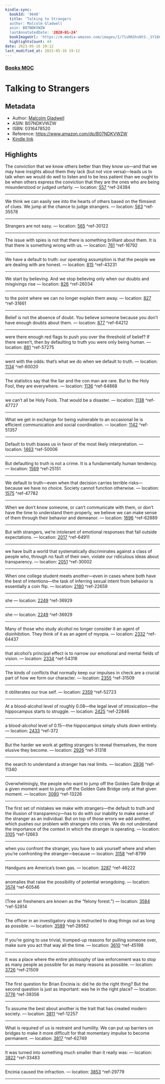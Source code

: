 ```yaml
---
kindle-sync:
  bookId: '9648'
  title: 'Talking to Strangers
  author: Malcolm Gladwell
  asin: B07NDKVWZW
  lastAnnotatedDate: '2020-01-24'
  bookImageUrl: 'https://m.media-amazon.com/images/I/71sRKGhsNtS._SY160.jpg'
  highlightsCount: 44
date: 2023-05-16 19:12
last_modified_at: 2023-05-16 19:12
---
```

### [Books MOC](Books%20MOC.md)

# Talking to Strangers
## Metadata
* Author: [Malcolm Gladwell](https://www.amazon.comundefined)
* ASIN: B07NDKVWZW
* ISBN: 0316478520
* Reference: https://www.amazon.com/dp/B07NDKVWZW
* [Kindle link](kindle://book?action=open&asin=B07NDKVWZW)

## Highlights
The conviction that we know others better than they know us—and that we may have insights about them they lack (but not vice versa)—leads us to talk when we would do well to listen and to be less patient than we ought to be when others express the conviction that they are the ones who are being misunderstood or judged unfairly. — location: [557](kindle://book?action=open&asin=B07NDKVWZW&location=557) ^ref-24384

---
We think we can easily see into the hearts of others based on the flimsiest of clues. We jump at the chance to judge strangers. — location: [563](kindle://book?action=open&asin=B07NDKVWZW&location=563) ^ref-35578

---
Strangers are not easy. — location: [565](kindle://book?action=open&asin=B07NDKVWZW&location=565) ^ref-30122

---
The issue with spies is not that there is something brilliant about them. It is that there is something wrong with us. — location: [761](kindle://book?action=open&asin=B07NDKVWZW&location=761) ^ref-16792

---
We have a default to truth: our operating assumption is that the people we are dealing with are honest. — location: [815](kindle://book?action=open&asin=B07NDKVWZW&location=815) ^ref-43231

---
We start by believing. And we stop believing only when our doubts and misgivings rise — location: [826](kindle://book?action=open&asin=B07NDKVWZW&location=826) ^ref-26034

---
to the point where we can no longer explain them away. — location: [827](kindle://book?action=open&asin=B07NDKVWZW&location=827) ^ref-31661

---
Belief is not the absence of doubt. You believe someone because you don’t have enough doubts about them. — location: [877](kindle://book?action=open&asin=B07NDKVWZW&location=877) ^ref-64212

---
were there enough red flags to push you over the threshold of belief? If there weren’t, then by defaulting to truth you were only being human. — location: [881](kindle://book?action=open&asin=B07NDKVWZW&location=881) ^ref-57275

---
went with the odds: that’s what we do when we default to truth. — location: [1134](kindle://book?action=open&asin=B07NDKVWZW&location=1134) ^ref-60020

---
The statistics say that the liar and the con man are rare. But to the Holy Fool, they are everywhere. — location: [1136](kindle://book?action=open&asin=B07NDKVWZW&location=1136) ^ref-64868

---
we can’t all be Holy Fools. That would be a disaster. — location: [1138](kindle://book?action=open&asin=B07NDKVWZW&location=1138) ^ref-47727

---
What we get in exchange for being vulnerable to an occasional lie is efficient communication and social coordination. — location: [1142](kindle://book?action=open&asin=B07NDKVWZW&location=1142) ^ref-51357

---
Default to truth biases us in favor of the most likely interpretation. — location: [1463](kindle://book?action=open&asin=B07NDKVWZW&location=1463) ^ref-50006

---
But defaulting to truth is not a crime. It is a fundamentally human tendency. — location: [1569](kindle://book?action=open&asin=B07NDKVWZW&location=1569) ^ref-25151

---
We default to truth—even when that decision carries terrible risks—because we have no choice. Society cannot function otherwise. — location: [1575](kindle://book?action=open&asin=B07NDKVWZW&location=1575) ^ref-47782

---
When we don’t know someone, or can’t communicate with them, or don’t have the time to understand them properly, we believe we can make sense of them through their behavior and demeanor. — location: [1696](kindle://book?action=open&asin=B07NDKVWZW&location=1696) ^ref-62889

---
But with strangers, we’re intolerant of emotional responses that fall outside expectations. — location: [2017](kindle://book?action=open&asin=B07NDKVWZW&location=2017) ^ref-64911

---
we have built a world that systematically discriminates against a class of people who, through no fault of their own, violate our ridiculous ideas about transparency. — location: [2051](kindle://book?action=open&asin=B07NDKVWZW&location=2051) ^ref-30002

---
When one college student meets another—even in cases where both have the best of intentions—the task of inferring sexual intent from behavior is essentially a coin flip. — location: [2180](kindle://book?action=open&asin=B07NDKVWZW&location=2180) ^ref-22659

---
she — location: [2249](kindle://book?action=open&asin=B07NDKVWZW&location=2249) ^ref-36929

---
she — location: [2249](kindle://book?action=open&asin=B07NDKVWZW&location=2249) ^ref-36929

---
Many of those who study alcohol no longer consider it an agent of disinhibition. They think of it as an agent of myopia. — location: [2332](kindle://book?action=open&asin=B07NDKVWZW&location=2332) ^ref-64437

---
that alcohol’s principal effect is to narrow our emotional and mental fields of vision. — location: [2334](kindle://book?action=open&asin=B07NDKVWZW&location=2334) ^ref-54318

---
The kinds of conflicts that normally keep our impulses in check are a crucial part of how we form our character. — location: [2355](kindle://book?action=open&asin=B07NDKVWZW&location=2355) ^ref-31509

---
it obliterates our true self. — location: [2359](kindle://book?action=open&asin=B07NDKVWZW&location=2359) ^ref-52723

---
At a blood-alcohol level of roughly 0.08—the legal level of intoxication—the hippocampus starts to struggle. — location: [2425](kindle://book?action=open&asin=B07NDKVWZW&location=2425) ^ref-22846

---
a blood-alcohol level of 0.15—the hippocampus simply shuts down entirely. — location: [2433](kindle://book?action=open&asin=B07NDKVWZW&location=2433) ^ref-372

---
But the harder we work at getting strangers to reveal themselves, the more elusive they become. — location: [2926](kindle://book?action=open&asin=B07NDKVWZW&location=2926) ^ref-31318

---
the search to understand a stranger has real limits. — location: [2936](kindle://book?action=open&asin=B07NDKVWZW&location=2936) ^ref-11340

---
Overwhelmingly, the people who want to jump off the Golden Gate Bridge at a given moment want to jump off the Golden Gate Bridge only at that given moment. — location: [3080](kindle://book?action=open&asin=B07NDKVWZW&location=3080) ^ref-13226

---
The first set of mistakes we make with strangers—the default to truth and the illusion of transparency—has to do with our inability to make sense of the stranger as an individual. But on top of those errors we add another, which pushes our problem with strangers into crisis. We do not understand the importance of the context in which the stranger is operating. — location: [3105](kindle://book?action=open&asin=B07NDKVWZW&location=3105) ^ref-12663

---
when you confront the stranger, you have to ask yourself where and when you’re confronting the stranger—because — location: [3158](kindle://book?action=open&asin=B07NDKVWZW&location=3158) ^ref-8799

---
Handguns are America’s town gas. — location: [3287](kindle://book?action=open&asin=B07NDKVWZW&location=3287) ^ref-46222

---
anomalies that raise the possibility of potential wrongdoing. — location: [3574](kindle://book?action=open&asin=B07NDKVWZW&location=3574) ^ref-60546

---
(Tree air fresheners are known as the “felony forest.”) — location: [3584](kindle://book?action=open&asin=B07NDKVWZW&location=3584) ^ref-52814

---
The officer in an investigatory stop is instructed to drag things out as long as possible. — location: [3589](kindle://book?action=open&asin=B07NDKVWZW&location=3589) ^ref-28562

---
If you’re going to use trivial, trumped-up reasons for pulling someone over, make sure you act that way all the time. — location: [3610](kindle://book?action=open&asin=B07NDKVWZW&location=3610) ^ref-45198

---
It was a place where the entire philosophy of law enforcement was to stop as many people as possible for as many reasons as possible. — location: [3726](kindle://book?action=open&asin=B07NDKVWZW&location=3726) ^ref-21509

---
The first question for Brian Encinia is: did he do the right thing? But the second question is just as important: was he in the right place? — location: [3776](kindle://book?action=open&asin=B07NDKVWZW&location=3776) ^ref-39356

---
To assume the best about another is the trait that has created modern society. — location: [3811](kindle://book?action=open&asin=B07NDKVWZW&location=3811) ^ref-12257

---
What is required of us is restraint and humility. We can put up barriers on bridges to make it more difficult for that momentary impulse to become permanent. — location: [3817](kindle://book?action=open&asin=B07NDKVWZW&location=3817) ^ref-62749

---
It was turned into something much smaller than it really was: — location: [3822](kindle://book?action=open&asin=B07NDKVWZW&location=3822) ^ref-33483

---
Encinia caused the infraction. — location: [3853](kindle://book?action=open&asin=B07NDKVWZW&location=3853) ^ref-29779

---
